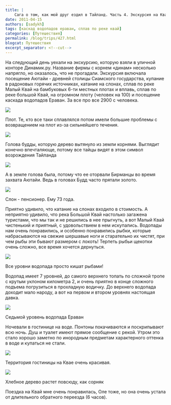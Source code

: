 ```yaml
---
title: |
    Сага о том, как мой друг ездил в Тайланд. Часть 4. Экскурсия на Квай.
date: 2011-04-15
authors: [sadykh]
tags: [каскад водопадов ераван, сплав по реке квай]
categories: [Путешествия]
permalink: /blog/trips/427.html
blogcat: Путешествия
excerpt_separator: <!--cut-->
---
```


На следующий день уехали на экскурсию, которую взяли в уличной конторе Динамик.ру. Название фирмы с корнем «динам» несколько напрягло, но оказалось, что не прогадали. Экскурсия включала посещение Аютайи - древней столицы Сиамского государства, купание в радоновых горячих источниках, катание на слонах, сплав по реке Малый Квай на бамбуковых 6-ти местных плотах и вплавь, сплав по реке большой Квай, на огромном плоту (человек на 100) и посещение каскада водопадов Ераван. За все про все 2900 с человека.


![](http://itw66.ru/uploads/images/00/00/05/2011/04/15/d1716d.jpg)

Плот. Те, кто все таки сплавлялся потом имели большие проблемы с возвращением на плот
из-за сильнейшего течения.


<!--cut-->



![](http://itw66.ru/uploads/images/00/00/05/2011/04/15/df5375.jpg)

Голова будды, которую дерево вытянуло из земли корнями. Выглядит конечно впечталяюще, потому все тайцы видят
в этом символ возрождения Тайланда


![](http://itw66.ru/uploads/images/00/00/05/2011/04/15/1c6c9c.jpg)

А в земле голова была, потому что ее оторвали Бирманцы во время захвата Аютайи.
Ведь в головах Будд часто прятали золото.


![](http://itw66.ru/uploads/images/00/00/05/2011/04/15/ed9482.jpg)

Слон - пенсионер. Ему 73 года. 

Приятно удивило, что катание на слонах входило в стоимость. А неприятно удивило, что река Большой Квай настолько загажена туристами, что мы так и не решились в нее прыгнуть, а вот Малый Квай чистенький и приятный, с удовольствием в нем искупались. Водопады нам очень понравились, и особенно понравились рыбки, которые набрасываются на свежие шершавые ноги и старательно их чистят, при чем рыбы эти бывают размером
с локоть! Терпеть рыбьи щекотки очень сложно, все время хочется дернуться.


![](http://itw66.ru/uploads/images/00/00/05/2011/04/15/40447a.jpg)

Все уровни водопада просто кишат рыбами!

Водопад имеет 7 уровней, до самого верхнего топать по сложной тропе с крутым уклоном километра 2, и очень приятно в конце сложного подъема погрузиться в прохладную водичку. До верхнего водопада доходит мало народу, а вот на первом и втором уровнях настоящая давка.


![](http://itw66.ru/uploads/images/00/00/05/2011/04/15/89174b.jpg)

Седьмой уровень водопада Ераван 

Ночевали в гостинице на воде. Понтоны покачиваются и поскрипывают всю ночь. Душ и туалет имеют прямое сообщение с рекой.
Утром это стало хорошо заметно по инородным предметам характерного оттенка в воде и купаться не стали. 


![](http://itw66.ru/uploads/images/00/00/05/2011/04/15/b1e23e.jpg)

Территория гостиницы на Квае очень красивая. 


![](http://itw66.ru/uploads/images/00/00/05/2011/04/15/c7d687.jpg)

Хлебное дерево растет повсюду, как сорняк

Поездка на Квай мне очень понравилась, Оле тоже, но она очень устала от длительного обратного переезда (6 часов).
